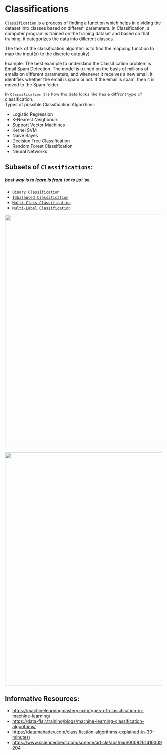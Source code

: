 # Classifications
`Classification` is a process of finding a function which helps in dividing the dataset into classes based on different parameters. In Classification, a computer program is trained on the training dataset and based on that training, it categorizes the data into different classes.

The task of the classification algorithm is to find the mapping function to map the input(x) to the discrete output(y).

Example: The best example to understand the Classification problem is Email Spam Detection. The model is trained on the basis of millions of emails on different parameters, and whenever it receives a new email, it identifies whether the email is spam or not. If the email is spam, then it is moved to the Spam folder.

In `Classification` it is how the data looks like has a diffrent type of classification.  
Types of possible Classification Algorithms:
- Logistic Regression
- K-Nearest Neighbours
- Support Vector Machines
- Kernel SVM
- Naïve Bayes
- Decision Tree Classification
- Random Forest Classification
- Neural Networks
<!-- - [`Binary Classification`](./binary_classification/README.md) -->

## Subsets of `Classifications`:
##### best way is to learn is from `TOP` to `BOTTOM`.  
+ [`Binary Classification`](./binary_classification/README.md)
+ [`Imbalanced Classification`](./imbalanced_classification/README.md)
+ [`Multi-Class Classification`](./multi_class_classification/README.md)
+ [`Multi-Label Classification`](./multi_label_classification/README.md)

<p align="center">
  <img src="https://datamahadev.com/wp-content/uploads/2020/09/Classification-in-Machine-Learning-datamahadev.com_-1024x590.jpeg" width="750px">
</p>

<p align="center">
  <img src="https://static.javatpoint.com/tutorial/machine-learning/images/regression-vs-classification-in-machine-learning.png
" width="750px">
</p>


## Informative Resources:
+ https://machinelearningmastery.com/types-of-classification-in-machine-learning/
+ https://data-flair.training/blogs/machine-learning-classification-algorithms/
+ https://datamahadev.com/classification-algorithms-explained-in-30-minutes/
+ https://www.sciencedirect.com/science/article/abs/pii/S0009261416309204